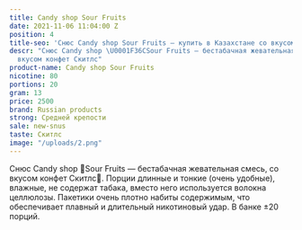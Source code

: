 ```yaml
---
title: Candy shop Sour Fruits
date: 2021-11-06 11:04:00 Z
position: 4
title-seo: 'Снюс Candy shop Sour Fruits — купить в Казахстане со вкусом '
descr: "Снюс Candy shop \U0001F36CSour Fruits — бестабачная жевательная смесь, со
  вкусом конфет Скитлс"
product-name: Candy shop Sour Fruits
nicotine: 80
portions: 20
gram: 13
price: 2500
brand: Russian products
strong: Средней крепости
sale: new-snus
taste: Скитлс
image: "/uploads/2.png"
---
```


Снюс Candy shop 🍬Sour Fruits — бестабачная жевательная смесь, со вкусом конфет Скитлс🍬. Порции длинные и тонкие (очень удобные), влажные, не содержат табака, вместо него используется волокна целлюлозы. Пакетики очень плотно набиты содержимым, что обеспечивает плавный и длительный никотиновый удар. В банке ±20 порций.